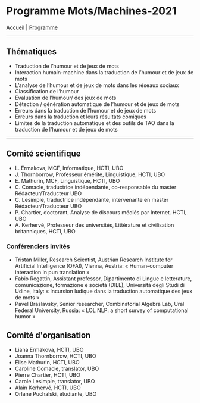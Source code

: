 # Programme Mots/Machines-2021

[Accueil](https://motsmachines.github.io/2021/accueil) | [Programme](https://motsmachines.github.io/2021/programme)

-------------------------

## Thématiques
* Traduction de l’humour et de jeux de mots
* Interaction humain-machine dans la traduction de l’humour et de jeux de mots
* L’analyse de l’humour et de jeux de mots dans les réseaux sociaux
* Classification de l’humour
* Évaluation de l’humour/ des jeux de mots
* Détection / génération automatique de l’humour et de jeux de mots
* Erreurs dans la traduction de l’humour et de  jeux de mots
* Erreurs dans la traduction et leurs résultats comiques
* Limites  de la traduction automatique et des outils de TAO dans la traduction de l’humour et de  jeux de mots
----------------------------

## Comité scientifique
* L. Ermakova, MCF, Informatique, HCTI, UBO
* J. Thornborrow, Professeur émérite, Linguistique, HCTI, UBO
* E. Mathurin, MCF, Linguistique, HCTI, UBO
* C. Comacle, traductrice indépendante, co-responsable du master Rédacteur/Traducteur UBO
* C. Lesimple, traductrice indépendante, intervenante en master Rédacteur/Traducteur UBO
* P. Chartier, doctorant, Analyse de discours médiés par Internet. HCTI, UBO
* A. Kerhervé, Professeur des universités, Littérature et civilisation britanniques, HCTI, UBO
	
### Conférenciers invités
* Tristan Miller, Research Scientist, Austrian Research Institute for Artificial Intelligence (OFAI), Vienna, Austria: « Human–computer interaction in pun translation »
* Fabio Regattin, Assistant professor, Dipartimento di Lingue e letterature, comunicazione, formazione e società (DILL), Università degli Studi di Udine, Italy: « Incursion ludique dans la traduction automatique des jeux de mots »
* Pavel Braslavsky, Senior researcher, Combinatorial Algebra Lab, Ural Federal University, Russia: « LOL NLP: a short survey of  computational humor »

## Comité d'organisation
* Liana Ermakova, HCTI, UBO
* Joanna Thornborrow, HCTI, UBO
* Élise Mathurin, HCTI, UBO
* Caroline Comacle, translator, UBO
* Pierre Chartier, HCTI, UBO
* Carole Lesimple, translator, UBO
* Alain Kerhervé, HCTI, UBO
* Orlane Puchalski, étudiante, UBO
